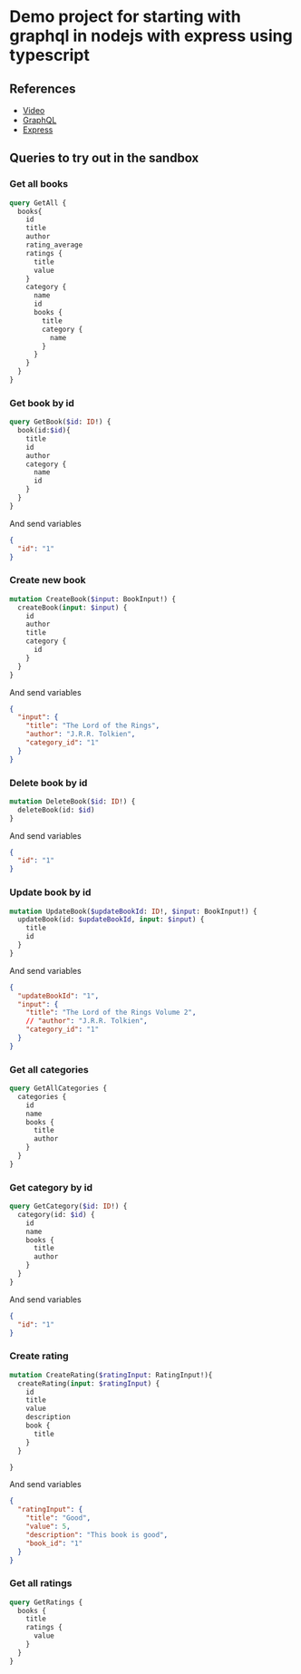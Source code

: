 # Demo project for starting with graphql in nodejs with express using typescript

## References
- [Video](https://www.youtube.com/watch?v=qux4-yWeZvo&t=239s&ab_channel=LaithAcademy)
- [GraphQL](https://graphql.org/)
- [Express](https://expressjs.com/)

## Queries to try out in the sandbox

### Get all books
```graphql
query GetAll {
  books{
    id
    title
    author
    rating_average
    ratings {
      title
      value
    }
    category {
      name
      id
      books {
        title
        category {
          name
        }
      }
    }
  }
}
```
### Get book by id
```graphql
query GetBook($id: ID!) {
  book(id:$id){
    title
    id
    author
    category {
      name
      id
    }
  }
}
```
And send variables
```json
{
  "id": "1"
}
```

### Create new book
```graphql
mutation CreateBook($input: BookInput!) {
  createBook(input: $input) {
    id
    author
    title
    category {
      id
    }
  }
}
```
And send variables
```json
{
  "input": {
    "title": "The Lord of the Rings",
    "author": "J.R.R. Tolkien",
    "category_id": "1"
  }
}
```

### Delete book by id
```graphql
mutation DeleteBook($id: ID!) {
  deleteBook(id: $id)
}
```
And send variables
```json
{
  "id": "1"
}
```

### Update book by id
```graphql
mutation UpdateBook($updateBookId: ID!, $input: BookInput!) {
  updateBook(id: $updateBookId, input: $input) {
    title
    id
  }
}
```
And send variables
```json
{
  "updateBookId": "1",
  "input": {
    "title": "The Lord of the Rings Volume 2",
    // "author": "J.R.R. Tolkien",
    "category_id": "1"
  }
}
```

### Get all categories
```graphql
query GetAllCategories {
  categories {
    id
    name
    books {
      title
      author
    }
  }
}
```

### Get category by id
```graphql
query GetCategory($id: ID!) {
  category(id: $id) {
    id
    name
    books {
      title
      author
    }
  }
}
```
And send variables
```json
{
  "id": "1"
}
```

### Create rating
```graphql
mutation CreateRating($ratingInput: RatingInput!){
  createRating(input: $ratingInput) {
    id
    title
    value
    description
    book {
      title
    }
  }

}
```
And send variables
```json
{
  "ratingInput": {
    "title": "Good",
    "value": 5,
    "description": "This book is good",
    "book_id": "1"
  }
}
```

### Get all ratings
```graphql
query GetRatings {
  books {
    title
    ratings {
      value
    }
  }
}
```

